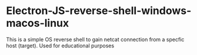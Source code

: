 # Electron-JS-reverse-shell-windows-macos-linux
This is a simple OS reverse shell to gain netcat connection from a specfic host (target). Used for educational purposes
